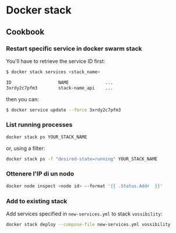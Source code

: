 
# Docker stack

## Cookbook

### Restart specific service in docker swarm stack

You'll have to retrieve the service ID first:

```bash
$ docker stack services <stack_name>

ID                  NAME              ...
3xrdy2c7pfm3        stack-name_api    ...
```

then you can:

```bash
$ docker service update --force 3xrdy2c7pfm3
```

### List running processes

```bash
docker stack ps YOUR_STACK_NAME
```

or, using a filter:

```bash
docker stack ps -f "desired-state=running" YOUR_STACK_NAME
```

### Ottenere l'IP di un nodo

```bash
docker node inspect <node id> --format '{{ .Status.Addr  }}'
```


### Add to existing stack

Add services specified in `new-services.yml` to stack `vossibility`:

```bash
docker stack deploy --compose-file new-services.yml vossibility
```


